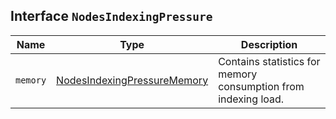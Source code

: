 ## Interface `NodesIndexingPressure`

| Name | Type | Description |
| - | - | - |
| `memory` | [NodesIndexingPressureMemory](./NodesIndexingPressureMemory.md) | Contains statistics for memory consumption from indexing load. |
